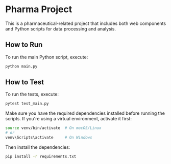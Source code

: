 # Pharma Project

This is a pharmaceutical-related project that includes both web components and Python scripts for data processing and analysis.

## How to Run

To run the main Python script, execute:
```bash
python main.py
```

## How to Test

To run the tests, execute:
```bash
pytest test_main.py
```

Make sure you have the required dependencies installed before running the scripts. If you're using a virtual environment, activate it first:

```bash
source venv/bin/activate  # On macOS/Linux
# or
venv\Scripts\activate     # On Windows
```

Then install the dependencies:
```bash
pip install -r requirements.txt
```

